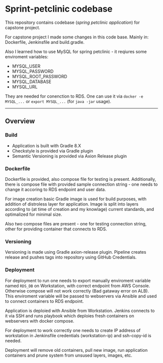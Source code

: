 # Sprint-petclinic codebase

This repository contains codebase (*spring petclinic application*) for capstone project.

For capstone project I made some changes in this code base. Mainly in: Dockerfile, Jenkinsfile and build.gradle.

Also I learned how to use MySQL for spring petclinic - it reqiures some enviroment variables:

* MYSQL_USER
* MYSQL_PASSWORD
* MYSQL_ROOT_PASSWORD
* MYSQL_DATABASE
* MYSQL_URL

They are needed for conenction to RDS. One can use it via `docker -e MYSQL_...` or `export MYSQL_...` (for `java -jar` usage).

<hr>

## Overview

### Build

* Application is built with Gradle 8.X
* Checkstyle is provided via Gradle plugin
* Semantic Versioning is provided via Axion Release plugin

### Dockerfile

Dockerfile is provided, also compose file for testing is present. Additionally, there is compose file with provided sample connection string - one needs to change it accoring to RDS endpoint and user data.

For image creation basic Gradle image is used for build purposes, with addition of distroless layer for application. Image is split into layers according to (at time of creation and my knowlage) current standards, and optimalized for minimal size.

Also two compose files are present - one for testing connection string, other for providing container that connects to RDS.

### Versioning

Versioning is made using Gradle axion-release plugin. Pipeline creates release and pushes tags into repository using GitHub Credentials.

### Deployment

For deployment to run one needs to export manually enviroment variable named `RDS_DB` on Workstation, with correct endpoint from AWS Console. Otherwise compose will not work correctly (Bad gataway error on ALB). This enviroment variable will be passed to webservers via Ansible and used to connect containers to RDS endpoint.

Application is deploied with Ansible from Workstation. Jenkins connects to it via SSH and runs playbook which deploies fresh containers on webservers with docker compose.

For deployment to work correctly one needs to create IP address of workstation in Jenkinsfile credentials (workstation-ip) and ssh-copy-id is needed.

Deployment will remove old containers, pull new image, run application containers and prune system from unsused layers, images, etc.
